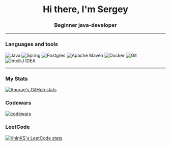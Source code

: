<h1 align="center">Hi there, I'm Sergey </h1>
<h3 align="center">Beginner java-developer</h3>

<!--## Hi there, I'm Sergey 

**Beginner java-developer**
-->
<!--<img src="https://img.shields.io/badge/Telegram-2CA5E0?style=for-the-badge&logo=telegram&logoColor=white">-->

<!--![](https://komarev.com/ghpvc/?username=svlgerasimov)-->

<!--👋-->

---

### Languages and tools

![Java](https://img.shields.io/badge/java-%23ED8B00.svg?style=for-the-badge&logo=java&logoColor=white)
![Spring](https://img.shields.io/badge/spring-%236DB33F.svg?style=for-the-badge&logo=spring&logoColor=white)
![Postgres](https://img.shields.io/badge/postgres-%23316192.svg?style=for-the-badge&logo=postgresql&logoColor=white)
![Apache Maven](https://img.shields.io/badge/Apache%20Maven-C71A36?style=for-the-badge&logo=Apache%20Maven&logoColor=white)
![Docker](https://img.shields.io/badge/docker-%230db7ed.svg?style=for-the-badge&logo=docker&logoColor=white)
![Git](https://img.shields.io/badge/git-%23F05033.svg?style=for-the-badge&logo=git&logoColor=white)
![IntelliJ IDEA](https://img.shields.io/badge/IntelliJIDEA-000000.svg?style=for-the-badge&logo=intellij-idea&logoColor=white)

---

### My Stats

[![Anurag's GitHub stats](https://github-readme-stats.vercel.app/api?username=svlgerasimov)](https://github.com/svlgerasimov)

### Codewars

[![codewars](https://www.codewars.com/users/svlg/badges/large)](https://www.codewars.com/users/svlg) 

### LeetCode

[![KnlnKS's LeetCode stats](https://leetcode-stats-six.vercel.app/api?username=nisht84&theme=dark)](https://leetcode.com/nisht84)

<!--
**svlgerasimov/svlgerasimov** is a ✨ _special_ ✨ repository because its `README.md` (this file) appears on your GitHub profile.

Here are some ideas to get you started:

- 🔭 I’m currently working on ...
- 🌱 I’m currently learning ...
- 👯 I’m looking to collaborate on ...
- 🤔 I’m looking for help with ...
- 💬 Ask me about ...
- 📫 How to reach me: ...
- 😄 Pronouns: ...
- ⚡ Fun fact: ...
-->

